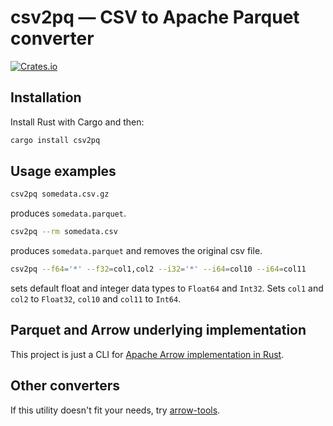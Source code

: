 # csv2pq — CSV to Apache Parquet converter
[![Crates.io](https://img.shields.io/crates/v/csv2pq.svg)](https://crates.io/crates/csv2pq)

## Installation
Install Rust with Cargo and then:

```sh
cargo install csv2pq
```

## Usage examples
```sh
csv2pq somedata.csv.gz
```
produces `somedata.parquet`.

```sh
csv2pq --rm somedata.csv
```
produces `somedata.parquet` and removes the original csv file.

```sh
csv2pq --f64='*' --f32=col1,col2 --i32='*' --i64=col10 --i64=col11
```
sets default float and integer data types to `Float64` and `Int32`. Sets
`col1` and `col2` to `Float32`, `col10` and `col11` to `Int64`.

## Parquet and Arrow underlying implementation
This project is just a CLI for [Apache Arrow implementation in Rust](https://github.com/apache/arrow-rs).

## Other converters
If this utility doesn't fit your needs, try [arrow-tools](https://github.com/domoritz/arrow-tools).

